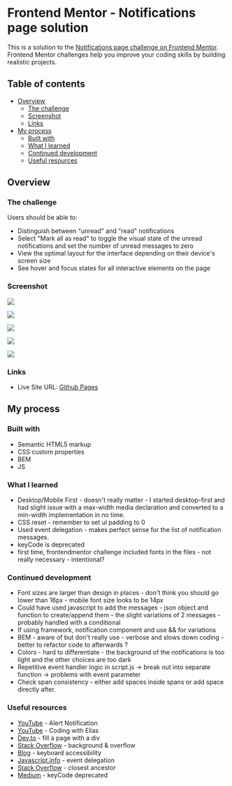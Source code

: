# Frontend Mentor - Notifications page solution

This is a solution to the [Notifications page challenge on Frontend Mentor](https://www.frontendmentor.io/challenges/notifications-page-DqK5QAmKbC). Frontend Mentor challenges help you improve your coding skills by building realistic projects. 

## Table of contents

- [Overview](#overview)
  - [The challenge](#the-challenge)
  - [Screenshot](#screenshot)
  - [Links](#links)
- [My process](#my-process)
  - [Built with](#built-with)
  - [What I learned](#what-i-learned)
  - [Continued development](#continued-development)
  - [Useful resources](#useful-resources)

## Overview

### The challenge

Users should be able to:

- Distinguish between "unread" and "read" notifications
- Select "Mark all as read" to toggle the visual state of the unread notifications and set the number of unread messages to zero
- View the optimal layout for the interface depending on their device's screen size
- See hover and focus states for all interactive elements on the page

### Screenshot

![](notifications-page-mobile.png)

![](notifications-page-tablet.png)

![](notifications-page-laptop-1.png)

![](notifications-page-laptop-2.png)

![](notifications-page-secret-message.png)

### Links

- Live Site URL: [Github Pages](https://jdegand.github.io/notifications-page)

## My process

### Built with

- Semantic HTML5 markup
- CSS custom properties
- BEM
- JS

### What I learned
   
- Desktop/Mobile First - doesn't really matter - I started desktop-first and had slight issue with a max-width media declaration and converted to a min-width implementation in no time.   
- CSS reset - remember to set ul padding to 0
- Used event delegation - makes perfect sense for the list of notification messages.  
- keyCode is deprecated 
- first time, frontendmentor challenge included fonts in the files - not really necessary - intentional?

### Continued development

- Font sizes are larger than design in places - don't think you should go lower than 16px - mobile font size looks to be 14px  
- Could have used javascript to add the messages - json object and function to create/append them - the slight variations of 2 messages - probably handled with a conditional
- If using framework, notification component and use && for variations
- BEM - aware of but don't really use - verbose and slows down coding - better to refactor code to afterwards ?
- Colors - hard to differentiate - the background of the notifications is too light and the other choices are too dark 
- Repetitive event handler logic in script.js -> break out into separate function -> problems with event parameter 
- Check span consistency - either add spaces inside spans or add space directly after.

### Useful resources

- [YouTube](https://www.youtube.com/watch?v=VY_7aZRGA6U) - Alert Notification
- [YouTube](https://www.youtube.com/watch?v=1EN8_OxvPuY) - Coding with Elias
- [Dev.to](https://dev.to/lennythedev/css-gotcha-how-to-fill-page-with-a-div-270j) - fill a page with a div
- [Stack Overflow](https://stackoverflow.com/questions/45497031/make-background-color-extend-into-overflow-area) - background & overflow
- [Blog](https://karlgroves.com/ridiculously-easy-trick-for-keyboard-accessibility/) - keyboard accessibility
- [Javascript.info](https://javascript.info/event-delegation) - event delegation
- [Stack Overflow](https://stackoverflow.com/questions/22119673/find-the-closest-ancestor-element-that-has-a-specific-class) - closest ancestor
- [Medium](https://devstephen.medium.com/keyboardevent-key-for-cross-browser-key-press-check-61dbad0a067a#:~:text=KeyCode%20was%20deprecated%20because%20in,to%20use%20key%20or%20code%20.) - keyCode deprecated